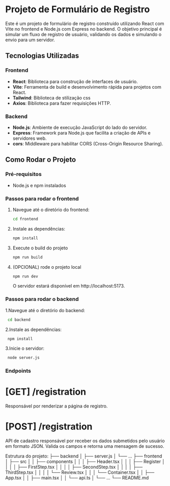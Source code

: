 # Projeto de Formulário de Registro

Este é um projeto de formulário de registro construído utilizando React com Vite no frontend e Node.js com Express no backend. O objetivo principal é simular um fluxo de registro de usuário, validando os dados e simulando o envio para um servidor.

## Tecnologias Utilizadas

### Frontend

- **React**: Biblioteca para construção de interfaces de usuário.
- **Vite**: Ferramenta de build e desenvolvimento rápida para projetos com React.
- **Tailwind**: Biblioteca de stilização css
- **Axios**: Biblioteca para fazer requisições HTTP.

### Backend

- **Node.js**: Ambiente de execução JavaScript do lado do servidor.
- **Express**: Framework para Node.js que facilita a criação de APIs e servidores web.
- **cors**: Middleware para habilitar CORS (Cross-Origin Resource Sharing).

## Como Rodar o Projeto

### Pré-requisitos

- Node.js e npm instalados

### Passos para rodar o frontend

1. Navegue até o diretório do frontend:
   ```bash
   cd frontend
   ```
2. Instale as dependências:
   ```bash
   npm install
   ```
3. Execute o build do projeto
   ```bash
   npm run build
   ```
4. (OPCIONAL) rode o projeto local
   ```bash
   npm run dev
   ```
   O servidor estará disponível em http://localhost:5173.
   
### Passos para rodar o backend

1.Navegue até o diretório do backend:
  ```bash
   cd backend
   ```
2.Instale as dependências:
  ```bash
   npm install
   ```
3.Inicie o servidor:
  ```bash
   node server.js
   ```
### Endpoints
# [GET] /registration
Responsável por renderizar a página de registro.

# [POST] /registration
API de cadastro responsável por receber os dados submetidos pelo usuário em formato JSON. Valida os campos e retorna uma mensagem de sucesso.

Estrutura do projeto:
├── backend
│ ├── server.js
│ └── ...
├── frontend
│ ├── src
│ │ ├── components
│ │ │ ├── Header.tsx
│ │ │ ├── Register
│ │ │ │ ├── FirstStep.tsx
│ │ │ │ ├── SecondStep.tsx
│ │ │ │ ├── ThirdStep.tsx
│ │ │ │ └── Review.tsx
│ │ │ └── Container.tsx
│ │ ├── App.tsx
│ │ ├── main.tsx
│ │ └── api.ts
│ └── ...
└── README.md